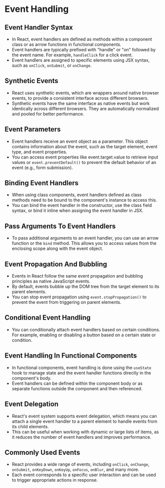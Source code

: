 # Event Handling

## Event Handler Syntax

- In React, event handlers are defined as methods within a component class or as arrow functions in functional components.
- Event handlers are typically prefixed with "handle" or "on" followed by the event name. For example, `handleClick` for a click event.
- Event handlers are assigned to specific elements using JSX syntax, such as `onClick`, `onSubmit`, or `onChange`.

## Synthetic Events

- React uses synthetic events, which are wrappers around native browser events, to provide a consistent interface across different browsers.
- Synthetic events have the same interface as native events but work identically across different browsers.
They are automatically normalized and pooled for better performance.

## Event Parameters

- Event handlers receive an event object as a parameter. This object contains information about the event, such as the target element, event type, and event properties.
- You can access event properties like event.target.value to retrieve input values or `event.preventDefault()` to prevent the default behavior of an event (e.g., form submission).

## Binding Event Handlers

- When using class components, event handlers defined as class methods need to be bound to the component's instance to access this.
- You can bind the event handler in the constructor, use the class field syntax, or bind it inline when assigning the event handler in JSX.

## Pass Arguments To Event Handlers

- To pass additional arguments to an event handler, you can use an arrow function or the `bind` method. This allows you to access values from the enclosing scope along with the event object.

## Event Propagation And Bubbling

- Events in React follow the same event propagation and bubbling principles as native JavaScript events.
- By default, events bubble up the DOM tree from the target element to its parent elements.
- You can stop event propagation using `event.stopPropagation()` to prevent the event from triggering on parent elements.

## Conditional Event Handling

- You can conditionally attach event handlers based on certain conditions. For example, enabling or disabling a button based on a certain state or condition.

## Event Handling In Functional Components

- In functional components, event handling is done using the `useState` hook to manage state and the event handler functions directly in the component's body.
- Event handlers can be defined within the component body or as separate functions outside the component and then referenced.

## Event Delegation

- React's event system supports event delegation, which means you can attach a single event handler to a parent element to handle events from its child elements.
- This can be useful when working with dynamic or large lists of items, as it reduces the number of event handlers and improves performance.

## Commonly Used Events

- React provides a wide range of events, including `onClick`, `onChange`, `onSubmit`, `onKeyDown`, `onKeyUp`, `onFocus`, `onBlur`, and many more.
- Each event corresponds to a specific user interaction and can be used to trigger appropriate actions in response.
